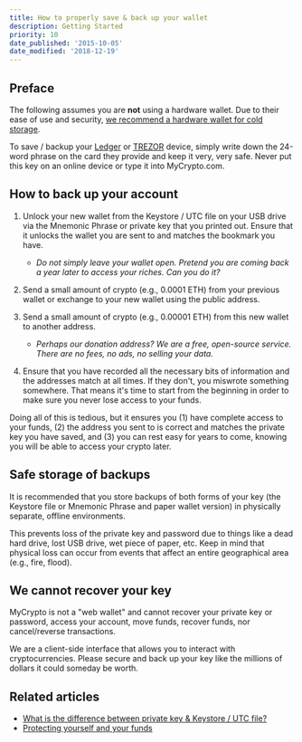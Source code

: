 ```yaml
---
title: How to properly save & back up your wallet
description: Getting Started
priority: 10
date_published: '2015-10-05'
date_modified: '2018-12-19'
---
```


## Preface

The following assumes you are **not** using a hardware wallet. Due to their ease of use and security, [we recommend a hardware wallet for cold storage](/staying-safe/hardware-wallet-recommendations).

To save / backup your [Ledger](/how-to/migrating/moving-from-mycrypto-to-ledger) or [TREZOR](/how-to/migrating/moving-from-mycrypto-to-trezor) device, simply write down the 24-word phrase on the card they provide and keep it very, very safe. Never put this key on an online device or type it into MyCrypto.com.

## How to back up your account

1. Unlock your new wallet from the Keystore / UTC file on your USB drive via the Mnemonic Phrase or private key that you printed out. Ensure that it unlocks the wallet you are sent to and matches the bookmark you have.
   * *Do not simply leave your wallet open. Pretend you are coming back a year later to access your riches. Can you do it?*

2. Send a small amount of crypto (e.g., 0.0001 ETH) from your previous wallet or exchange to your new wallet using the public address.

3. Send a small amount of crypto (e.g., 0.00001 ETH) from this new wallet to another address.
   * *Perhaps our donation address? We are a free, open-source service. There are no fees, no ads, no selling your data.*

4. Ensure that you have recorded all the necessary bits of information and the addresses match at all times. If they don't, you miswrote something somewhere. That means it's time to start from the beginning in order to make sure you never lose access to your funds.

Doing all of this is tedious, but it ensures you (1) have complete access to your funds, (2) the address you sent to is correct and matches the private key you have saved, and (3) you can rest easy for years to come, knowing you will be able to access your crypto later.

## Safe storage of backups

It is recommended that you store backups of both forms of your key (the Keystore file or Mnemonic Phrase and paper wallet version) in physically separate, offline environments.

This prevents loss of the private key and password due to things like a dead hard drive, lost USB drive, wet piece of paper, etc. Keep in mind that physical loss can occur from events that affect an entire geographical area (e.g., fire, flood).

## We cannot recover your key

MyCrypto is not a "web wallet" and cannot recover your private key or password, access your account, move funds, recover funds, nor cancel/reverse transactions.

We are a client-side interface that allows you to interact with cryptocurrencies. Please secure and back up your key like the millions of dollars it could someday be worth.

## Related articles

* [What is the difference between private key & Keystore / UTC file?](/general-knowledge/ethereum-blockchain/difference-between-wallet-types)
* [Protecting yourself and your funds](/staying-safe/protecting-yourself-and-your-funds)
